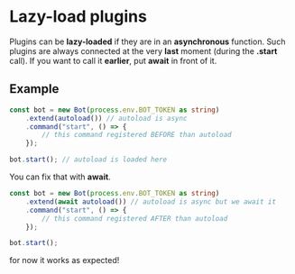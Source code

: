 # Lazy-load plugins

Plugins can be **lazy-loaded** if they are in an **asynchronous** function. Such plugins are always connected at the very **last** moment (during the **.start** call). If you want to call it **earlier**, put **await** in front of it.

## Example

```ts
const bot = new Bot(process.env.BOT_TOKEN as string)
    .extend(autoload()) // autoload is async
    .command("start", () => {
        // this command registered BEFORE than autoload
    });

bot.start(); // autoload is loaded here
```

You can fix that with **await**.

```ts
const bot = new Bot(process.env.BOT_TOKEN as string)
    .extend(await autoload()) // autoload is async but we await it
    .command("start", () => {
        // this command registered AFTER than autoload
    });

bot.start();
```

for now it works as expected!
